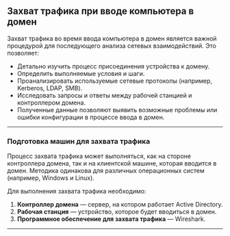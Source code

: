 ## Захват трафика при вводе компьютера в домен

 Захват трафика во время ввода компьютера в домен является важной процедурой для последующего анализа сетевых взаимодействий. Это позволяет:
- Детально изучить процесс присоединения устройства к домену.
- Определить выполняемые условия и шаги.
- Проанализировать используемые сетевые протоколы (например, Kerberos, LDAP, SMB).
- Исследовать запросы и ответы между рабочей станцией и контроллером домена.
- Полученные данные позволяют выявить возможные проблемы или ошибки конфигурации в процессе ввода в домен.
---

 ### Подготовка машин для захвата трафика

Процесс захвата трафика может выполняться, как на стороне контроллера домена, так и на клиентской машине, которая вводится в домен. Методика одинакова для различных операционных систем (например, Windows и Linux).

Для выполнения захвата трафика необходимо:
1. **Контроллер домена** — сервер, на котором работает Active Directory.
2. **Рабочая станция** — устройство, которое будет вводиться в домен.
3. **Программное обеспечение для захвата трафика** —  Wireshark.
___

